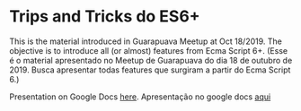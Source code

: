 # Trips and Tricks do ES6+

This is the material introduced in Guarapuava Meetup at Oct 18/2019. The objective is to introduce all (or almost) features from Ecma Script 6+. (Esse é o material apresentado no Meetup de Guarapuava do dia 18 de outubro de 2019. Busca apresentar todas features que surgiram a partir do Ecma Script 6.)

Presentation on Google Docs [here](https://docs.google.com/presentation/d/1vhs-GaSFKfTAmMUHP9l7xzNsh3ypMcs1vNE8y3T2-jY/edit?usp=sharing). Apresentação no google docs [aqui](https://docs.google.com/presentation/d/1vhs-GaSFKfTAmMUHP9l7xzNsh3ypMcs1vNE8y3T2-jY/edit?usp=sharing)
